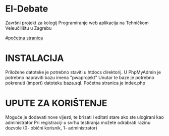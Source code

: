 # El-Debate
Završni projekt za kolegij Programiranje web aplikacija na Tehničkom Veleučilištu u Zagrebu

#[početna stranica](https://i.imgur.com/wDJ09hF.png)

# INSTALACIJA
Priložene datoteke je potrebno staviti u htdocs direktorij. U PhpMyAdmin je potrebno napraviti bazu imena "pwaprojekt"
Unutar te baze je potrebno pokrenuti (import) datoteku baza.sql. Početna stranica je index.php

# UPUTE ZA KORIŠTENJE
Moguće je dodavati nove vijesti, te brisati i editati stare ako ste ulogirani kao administrator
Pri registraciji u svrhu testiranja možete odrabrati razinu dozvole (0- obični korisnik, 1- administrator)
